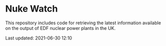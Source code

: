 # Nuke Watch

This repository includes code for retrieving the latest information available on the output of EDF nuclear power plants in the UK.

Last updated: 2021-06-30 12:10